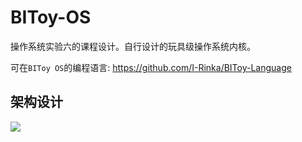 # BIToy-OS
操作系统实验六的课程设计。自行设计的玩具级操作系统内核。

可在`BIToy OS`的编程语言:
https://github.com/I-Rinka/BIToy-Language

## 架构设计
![](https://cdn.jsdelivr.net/gh/I-Rinka/picTure//BIToyOS.drawio.png)
